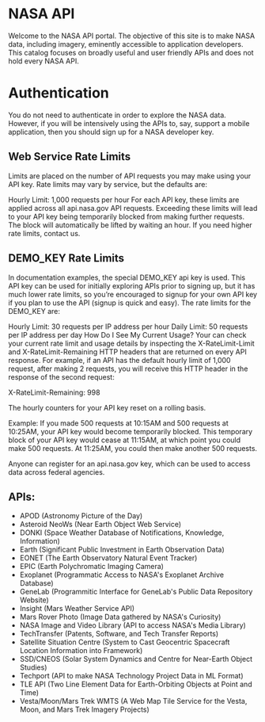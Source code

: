 # NASA API
Welcome to the NASA API portal. The objective of this site is to make NASA data, including imagery, eminently accessible to application developers. This catalog focuses on broadly useful and user friendly APIs and does not hold every NASA API.

# Authentication
You do not need to authenticate in order to explore the NASA data. However, if you will be intensively using the APIs to, say, support a mobile application, then you should sign up for a NASA developer key.

## Web Service Rate Limits
Limits are placed on the number of API requests you may make using your API key. Rate limits may vary by service, but the defaults are:

Hourly Limit: 1,000 requests per hour
For each API key, these limits are applied across all api.nasa.gov API requests. Exceeding these limits will lead to your API key being temporarily blocked from making further requests. The block will automatically be lifted by waiting an hour. If you need higher rate limits, contact us.

## DEMO_KEY Rate Limits
In documentation examples, the special DEMO_KEY api key is used. This API key can be used for initially exploring APIs prior to signing up, but it has much lower rate limits, so you’re encouraged to signup for your own API key if you plan to use the API (signup is quick and easy). The rate limits for the DEMO_KEY are:

Hourly Limit: 30 requests per IP address per hour
Daily Limit: 50 requests per IP address per day
How Do I See My Current Usage?
Your can check your current rate limit and usage details by inspecting the X-RateLimit-Limit and X-RateLimit-Remaining HTTP headers that are returned on every API response. For example, if an API has the default hourly limit of 1,000 request, after making 2 requests, you will receive this HTTP header in the response of the second request:

X-RateLimit-Remaining: 998

The hourly counters for your API key reset on a rolling basis.

Example: If you made 500 requests at 10:15AM and 500 requests at 10:25AM, your API key would become temporarily blocked. This temporary block of your API key would cease at 11:15AM, at which point you could make 500 requests. At 11:25AM, you could then make another 500 requests.

Anyone can register for an api.nasa.gov key, which can be used to access data across federal agencies.

## APIs:
- APOD (Astronomy Picture of the Day)
- Asteroid NeoWs (Near Earth Object Web Service)
- DONKI (Space Weather Database of Notifications, Knowledge, Information)
- Earth (Significant Public Investment in Earth Observation Data)
- EONET (The Earth Observatory Natural Event Tracker)
- EPIC (Earth Polychromatic Imaging Camera)
- Exoplanet (Programmatic Access to NASA's Exoplanet Archive Database)
- GeneLab (Programmitic Interface for GeneLab's Public Data Repository Website)
- Insight (Mars Weather Service API)
- Mars Rover Photo (Image Data gathered by NASA's Curiosity)
- NASA Image and Video Library (API to access NASA's Media Library)
- TechTransfer (Patents, Software, and Tech Transfer Reports)
- Satellite Situation Centre (System to Cast Geocentric Spacecraft Location Information into Framework)
- SSD/CNEOS (Solar System Dynamics and Centre for Near-Earth Object Studies)
- Techport (API to make NASA Technology Project Data in ML Format)
- TLE API (Two Line Element Data for Earth-Orbiting Objects at Point and Time)
- Vesta/Moon/Mars Trek WMTS (A Web Map Tile Service for the Vesta, Moon, and Mars Trek Imagery Projects)